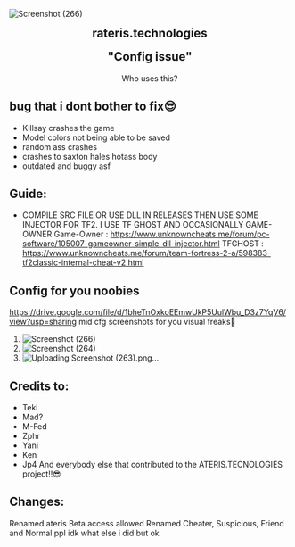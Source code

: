 ![Screenshot (266)](https://github.com/Saokian/rateris.teknologiz/assets/114639772/fa0d650a-e87c-4c10-a95c-5de43d125be7)<h2 align="center" style="margin-top: 0px;">rateris.technologies</h2>  
<p align="center" style="margin-bottom: 0px !important;">
<h2 align="center" style="margin-top: 0px;">"Config issue"</h2>
<p align="center">
Who uses this?
  
## bug that i dont bother to fix😎
- Killsay crashes the game
- Model colors not being able to be saved
- random ass crashes
- crashes to saxton hales hotass body
- outdated and buggy asf
  


## Guide:
- COMPILE SRC FILE OR USE DLL IN RELEASES THEN USE SOME INJECTOR FOR TF2. 
I USE TF GHOST AND OCCASIONALLY GAME-OWNER
Game-Owner : https://www.unknowncheats.me/forum/pc-software/105007-gameowner-simple-dll-injector.html
TFGHOST : https://www.unknowncheats.me/forum/team-fortress-2-a/598383-tf2classic-internal-cheat-v2.html

## Config for you noobies
   https://drive.google.com/file/d/1bheTnOxkoEEmwUkP5UulWbu_D3z7YqV6/view?usp=sharing
   mid cfg
   screenshots for you visual freaks🤭
   1. ![Screenshot (266)](https://github.com/Saokian/rateris.teknologiz/assets/114639772/d904ff40-dc71-41d1-a27c-0c99ed584ba0)
   2. ![Screenshot (264)](https://github.com/Saokian/rateris.teknologiz/assets/114639772/768a20f5-23c5-43c6-8d05-588c76f6f159)
   3. ![Uploading Screenshot (263).png…]()




## Credits to:
* Teki
* Mad?
* M-Fed
* Zphr
* Yani
* Ken
* Jp4
  And everybody else that contributed to the ATERIS.TECNOLOGIES project‼️😎

## Changes:
Renamed ateris
Beta access allowed
Renamed Cheater, Suspicious, Friend and Normal ppl
idk what else i did but ok

